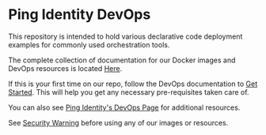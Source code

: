 # Ping Identity DevOps

This repository is intended to hold various declarative code deployment examples for commonly used orchestration tools.

The complete collection of documentation for our Docker images and DevOps resources is located [Here](https://devops.pingidentity.com).

If this is your first time on our repo, follow the DevOps documentation to [Get Started](https://devops.pingidentity.com/get-started/getStarted/). This will help you get any necessary pre-requisites taken care of.

You can also see [Ping Identity's DevOps Page](https://www.pingidentity.com/content/developer/en/devops.html) for additional resources.

See [Security Warning](SECURITY.md) before using any of our images or resources.